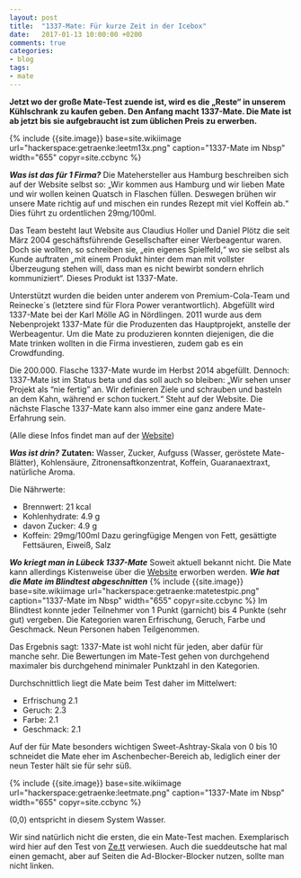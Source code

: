 ```yaml
---
layout: post
title:  "1337-Mate: Für kurze Zeit in der Icebox"
date:   2017-01-13 10:00:00 +0200
comments: true
categories:
- blog
tags:
- mate
---
```

**Jetzt wo der große Mate-Test zuende ist, wird es die „Reste“ in unserem Kühlschrank zu kaufen geben. Den Anfang macht 1337-Mate. Die Mate ist ab jetzt bis sie aufgebraucht ist zum üblichen Preis zu erwerben.**

<!--more-->
{% include {{site.image}} base=site.wikiimage url="hackerspace:getraenke:leetm13x.png" caption="1337-Mate im Nbsp" width="655" copyr=site.ccbync %}

***Was ist das für 1 Firma?***
Die Matehersteller aus Hamburg beschreiben sich auf der Website selbst so: „Wir kommen aus Hamburg und wir lieben Mate und wir wollen keinen Quatsch in Flaschen füllen. Deswegen brühen wir unsere Mate richtig auf und mischen ein rundes Rezept mit viel Koffein ab.“ Dies führt zu ordentlichen 29mg/100ml.

Das Team besteht laut Website aus Claudius Holler und Daniel Plötz die seit März 2004 geschäftsführende Gesellschafter einer Werbeagentur waren. Doch sie wollten, so schreiben sie, „ein eigenes Spielfeld,“ wo sie selbst als Kunde auftraten „mit einem Produkt hinter dem man mit vollster Überzeugung stehen will, dass man es nicht bewirbt sondern ehrlich kommuniziert“. Dieses Produkt ist 1337-Mate.

Unterstützt wurden die beiden unter anderem von Premium-Cola-Team und Reinecke´s (letztere sind für Flora Power verantwortlich). Abgefüllt wird 1337-Mate bei der Karl Mölle AG in Nördlingen. 2011 wurde aus dem Nebenprojekt 1337-Mate für die Produzenten das Hauptprojekt, anstelle der Werbeagentur. Um die Mate zu produzieren konnten diejenigen, die die Mate trinken wollten in die Firma investieren, zudem gab es ein Crowdfunding.

Die 200.000. Flasche 1337-Mate wurde im Herbst 2014 abgefüllt. Dennoch: 1337-Mate ist im Status beta und das soll auch so bleiben: „Wir sehen unser Projekt als “nie fertig” an. Wir definieren Ziele und schrauben und basteln an dem Kahn, während er schon tuckert.“ Steht auf der Website. Die nächste Flasche 1337-Mate kann also immer eine ganz andere Mate-Erfahrung sein.

(Alle diese Infos findet man auf der [Website](https://www.1337mate.com/1337mate/unsere-story/))

***Was ist drin?***
**Zutaten:** Wasser, Zucker, Aufguss (Wasser, geröstete Mate-Blätter), Kohlensäure, Zitronensaftkonzentrat, Koffein, Guaranaextraxt, natürliche Aroma.

Die Nährwerte:

 * Brennwert: 21 kcal
 * Kohlenhydrate: 4.9 g
 * davon Zucker: 4.9 g
 * Koffein: 29mg/100ml
Dazu geringfügige Mengen von Fett, gesättigte Fettsäuren, Eiweiß, Salz

***Wo kriegt man in Lübeck 1337-Mate***
Soweit aktuell bekannt nicht. Die Mate kann allerdings Kistenweise über die [Website](https://www.1337mate.com/) erworben werden.
***Wie hat die Mate im Blindtest abgeschnitten***
{% include {{site.image}} base=site.wikiimage url="hackerspace:getraenke:matetestpic.png" caption="1337-Mate im Nbsp" width="655" copyr=site.ccbync %}
Im Blindtest konnte jeder Teilnehmer von 1 Punkt (garnicht) bis 4 Punkte (sehr gut) vergeben. Die Kategorien waren Erfrischung, Geruch, Farbe und Geschmack. Neun Personen haben Teilgenommen.

Das Ergebnis sagt: 1337-Mate ist wohl nicht für jeden, aber dafür für manche sehr. Die Bewertungen im Mate-Test gehen von durchgehend maximaler bis durchgehend minimaler Punktzahl in den Kategorien.

Durchschnittlich liegt die Mate beim Test daher im Mittelwert:

 * Erfrischung 2.1
 * Geruch: 2.3
 * Farbe: 2.1
 * Geschmack: 2.1

Auf der für Mate besonders wichtigen Sweet-Ashtray-Skala von 0 bis 10 schneidet die Mate eher im Aschenbecher-Bereich ab, lediglich einer der neun Tester hält sie für sehr süß.

{% include {{site.image}} base=site.wikiimage url="hackerspace:getraenke:leetmate.png" caption="1337-Mate im Nbsp" width="655" copyr=site.ccbync %}

(0,0) entspricht in diesem System Wasser.

Wir sind natürlich nicht die ersten, die ein Mate-Test machen. Exemplarisch wird hier auf den Test von [Ze.tt](http://ze.tt/welche-mate-ist-die-beste-der-ze-tt-test/) verwiesen. Auch die sueddeutsche hat mal einen gemacht, aber auf Seiten die Ad-Blocker-Blocker nutzen, sollte man nicht linken.
